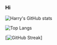 ### Hi 


![Harry's GitHub stats](https://github-readme-stats.vercel.app/api?username=harryscape&show_icons=true&theme=tokyonight)

![Top Langs](https://github-readme-stats.vercel.app/api/top-langs/?username=harryscape&layout=compact&theme=tokyonight)

[![GitHub Streak](https://streak-stats.demolab.com/?user=harryscape&theme=tokyonight)]

<!--
**HarryScape/HarryScape** is a ✨ _special_ ✨ repository because its `README.md` (this file) appears on your GitHub profile.

Here are some ideas to get you started:

- 🔭 I’m currently working on ...
- 🌱 I’m currently learning ...
- 👯 I’m looking to collaborate on ...
- 🤔 I’m looking for help with ...
- 💬 Ask me about ...
- 📫 How to reach me: ...
- 😄 Pronouns: ...
- ⚡ Fun fact: ...
-->
